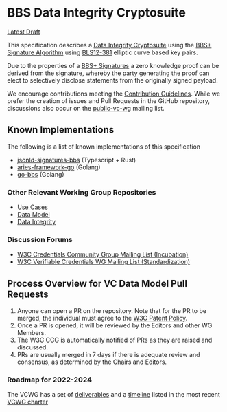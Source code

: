 # BBS Data Integrity Cryptosuite

[Latest Draft](https://w3c-ccg.github.io/vc-di-bbs/)

This specification describes a
[Data Integrity Cryptosuite](https://www.w3.org/TR/vc-data-integrity/)
using the
[BBS+ Signature Algorithm](https://www.ietf.org/archive/id/draft-irtf-cfrg-bbs-signatures-02.html)
using
[BLS12-381](https://tools.ietf.org/id/draft-yonezawa-pairing-friendly-curves-00.html#rfc.section.2.4)
elliptic curve based key pairs.

Due to the properties of a
[BBS+ Signatures](https://www.ietf.org/archive/id/draft-irtf-cfrg-bbs-signatures-02.html)
a zero knowledge proof can be derived from the signature, whereby the party
generating the proof can elect to selectively disclose statements from the
originally signed payload.

We encourage contributions meeting the
[Contribution Guidelines](CONTRIBUTING.md). While we prefer the creation of
issues and Pull Requests in the GitHub repository, discussions also occur on the
[public-vc-wg](http://lists.w3.org/Archives/Public/public-vc-wg/) mailing list.

## Known Implementations

The following is a list of known implementations of this specification

- [jsonld-signatures-bbs](https://github.com/mattrglobal/jsonld-signatures-bbs) (Typescript + Rust)
- [aries-framework-go](https://github.com/hyperledger/aries-framework-go) (Golang)
- [go-bbs](https://github.com/suutaku/go-bbs) (Golang)

### Other Relevant Working Group Repositories
* [Use Cases](https://www.w3.org/TR/vc-use-cases)
* [Data Model](https://www.w3.org/TR/vc-data-model)
* [Data Integrity](https://www.w3.org/TR/vc-data-integrity)

### Discussion Forums
* [W3C Credentials Community Group Mailing List (Incubation)](https://lists.w3.org/Archives/Public/public-credentials/)
* [W3C Verifiable Credentials WG Mailing List (Standardization)](https://lists.w3.org/Archives/Public/public-vc-wg/)

## Process Overview for VC Data Model Pull Requests
1. Anyone can open a PR on the repository. Note that for the PR to be merged,
   the individual must agree to the
   [W3C Patent Policy](https://www.w3.org/Consortium/Patent-Policy/).
2. Once a PR is opened, it will be reviewed by the Editors and other WG
   Members.
3. The W3C CCG is automatically notified of PRs as they are raised and
   discussed.
4. PRs are usually merged in 7 days if there is adequate review and consensus,
   as determined by the Chairs and Editors.

### Roadmap for 2022-2024

The VCWG has a set of
[deliverables](https://www.w3.org/2022/06/verifiable-credentials-wg-charter.html#deliverables)
and a
[timeline](https://www.w3.org/2022/06/verifiable-credentials-wg-charter.html#timeline)
listed in the most recent
[VCWG charter](https://www.w3.org/2022/06/verifiable-credentials-wg-charter.html)
